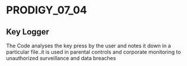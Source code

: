 # PRODIGY_07_04
<h2>Key Logger</h2>
<p>The Code analyses the key press by the user and notes it down in a particular file..it is used in parental controls and corporate monitoring to unauthorized surveillance and data breaches</p>
